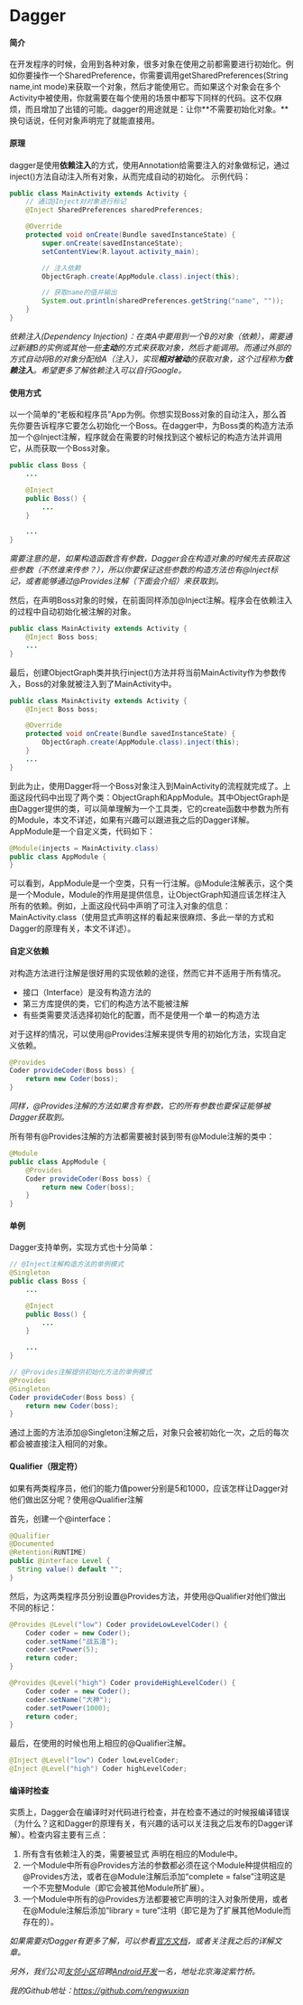 # Dagger

#### 简介

在开发程序的时候，会用到各种对象，很多对象在使用之前都需要进行初始化。例如你要操作一个SharedPreference，你需要调用getSharedPreferences(String name,int mode)来获取一个对象，然后才能使用它。而如果这个对象会在多个Activity中被使用，你就需要在每个使用的场景中都写下同样的代码。这不仅麻烦，而且增加了出错的可能。dagger的用途就是：让你**不需要初始化对象。**换句话说，任何对象声明完了就能直接用。

#### 原理

dagger是使用**依赖注入**的方式，使用Annotation给需要注入的对象做标记，通过inject()方法自动注入所有对象，从而完成自动的初始化。
示例代码：

```java
public class MainActivity extends Activity {
    // 通过@Inject对对象进行标记
    @Inject SharedPreferences sharedPreferences;

    @Override
    protected void onCreate(Bundle savedInstanceState) {
        super.onCreate(savedInstanceState);
        setContentView(R.layout.activity_main);

        // 注入依赖
        ObjectGraph.create(AppModule.class).inject(this);

        // 获取name的值并输出
        System.out.println(sharedPreferences.getString("name", ""));
    }
}
```

_依赖注入(Dependency Injection)：在类A中要用到一个B的对象（依赖），需要通过新建B的实例或其他一些**主动**的方式来获取对象，然后才能调用。而通过外部的方式自动将B的对象分配给A（注入），实现**相对被动**的获取对象，这个过程称为**依赖注入**。希望更多了解依赖注入可以自行Google。_

#### 使用方式

以一个简单的“老板和程序员”App为例。你想实现Boss对象的自动注入，那么首先你要告诉程序它要怎么初始化一个Boss。在dagger中，为Boss类的构造方法添加一个@Inject注解，程序就会在需要的时候找到这个被标记的构造方法并调用它，从而获取一个Boss对象。

```java
public class Boss {
    ...

    @Inject
    public Boss() {
        ...
    }

    ...
}
```

_需要注意的是，如果构造函数含有参数，Dagger会在构造对象的时候先去获取这些参数（不然谁来传参？），所以你要保证这些参数的构造方法也有@Inject标记，或者能够通过@Provides注解（下面会介绍）来获取到。_

然后，在声明Boss对象的时候，在前面同样添加@Inject注解。程序会在依赖注入的过程中自动初始化被注解的对象。

```java
public class MainActivity extends Activity {
    @Inject Boss boss;
    ...
}
```

最后，创建ObjectGraph类并执行inject()方法并将当前MainActivity作为参数传入，Boss的对象就被注入到了MainActivity中。

```java
public class MainActivity extends Activity {
    @Inject Boss boss;

    @Override
    protected void onCreate(Bundle savedInstanceState) {
        ObjectGraph.create(AppModule.class).inject(this);
    }
    ...
}
```

到此为止，使用Dagger将一个Boss对象注入到MainActivity的流程就完成了。上面这段代码中出现了两个类：ObjectGraph和AppModule。其中ObjectGraph是由Dagger提供的类，可以简单理解为一个工具类，它的create函数中参数为所有的Module，本文不详述，如果有兴趣可以跟进我之后的Dagger详解。AppModule是一个自定义类，代码如下：

```java
@Module(injects = MainActivity.class)
public class AppModule {
}
```

可以看到，AppModule是一个空类，只有一行注解。\@Module注解表示，这个类是一个Module，Module的作用是提供信息，让ObjectGraph知道应该怎样注入所有的依赖。例如，上面这段代码中声明了可注入对象的信息：MainActivity.class（使用显式声明这样的看起来很麻烦、多此一举的方式和Dagger的原理有关，本文不详述）。

#### 自定义依赖

对构造方法进行注解是很好用的实现依赖的途径，然而它并不适用于所有情况。

* 接口（Interface）是没有构造方法的
* 第三方库提供的类，它们的构造方法不能被注解
* 有些类需要灵活选择初始化的配置，而不是使用一个单一的构造方法

对于这样的情况，可以使用@Provides注解来提供专用的初始化方法，实现自定义依赖。

```java
@Provides
Coder provideCoder(Boss boss) {
    return new Coder(boss);
}
```

_同样，@Provides注解的方法如果含有参数，它的所有参数也要保证能够被Dagger获取到。_

所有带有@Provides注解的方法都需要被封装到带有@Module注解的类中：

```java
@Module
public class AppModule {
    @Provides
    Coder provideCoder(Boss boss) {
        return new Coder(boss);
    }
}
```

#### 单例
Dagger支持单例，实现方式也十分简单：

```java
// @Inject注解构造方法的单例模式
@Singleton
public class Boss {
    ...

    @Inject
    public Boss() {
        ...
    }

    ...
}
```

```java
// @Provides注解提供初始化方法的单例模式
@Provides
@Singleton
Coder provideCoder(Boss boss) {
    return new Coder(boss);
}
```

通过上面的方法添加@Singleton注解之后，对象只会被初始化一次，之后的每次都会被直接注入相同的对象。

#### Qualifier（限定符）

如果有两类程序员，他们的能力值power分别是5和1000，应该怎样让Dagger对他们做出区分呢？使用@Qualifier注解

首先，创建一个@interface：

```java
@Qualifier
@Documented
@Retention(RUNTIME)
public @interface Level {
  String value() default "";
}
```

然后，为这两类程序员分别设置@Provides方法，并使用@Qualifier对他们做出不同的标记：

```java
@Provides @Level("low") Coder provideLowLevelCoder() {
    Coder coder = new Coder();
    coder.setName("战五渣");
    coder.setPower(5);
    return coder;
}

@Provides @Level("high") Coder provideHighLevelCoder() {
    Coder coder = new Coder();
    coder.setName("大神");
    coder.setPower(1000);
    return coder;
}
```

最后，在使用的时候也用上相应的@Qualifier注解。

```java
@Inject @Level("low") Coder lowLevelCoder;
@Inject @Level("high") Coder highLevelCoder;
```

#### 编译时检查
实质上，Dagger会在编译时对代码进行检查，并在检查不通过的时候报编译错误（为什么？这和Dagger的原理有关，有兴趣的话可以关注我之后发布的Dagger详解）。检查内容主要有三点：

1. 所有含有依赖注入的类，需要被显式 声明在相应的Module中。
2. 一个Module中所有@Provides方法的参数都必须在这个Module种提供相应的@Provides方法，或者在@Module注解后添加“complete = false”注明这是一个不完整Module（即它会被其他Module所扩展）。
3. 一个Module中所有的@Provides方法都要被它声明的注入对象所使用，或者在@Module注解后添加“library = ture”注明（即它是为了扩展其他Module而存在的）。

_如果需要对Dagger有更多了解，可以参看[官方文档](http://square.github.io/dagger/)，或者关注我之后的详解文章。_

_另外，我们公司[友邻小区](http://hiyoulin.com)招聘[Android开发](http://www.lagou.com/jobs/153948.html)一名，地址北京海淀紫竹桥。_

_我的Github地址：https://github.com/rengwuxian_
